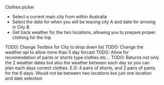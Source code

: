 Clothes picker

- Select a current main city from within Australia
- Select the date for when you will be leaving city A and date for arriving in City B
- Get back weather for the two locations, allowing you to prepare proper clothing for the trip

TODO: Change Textbox for City to drop down list
TODO: Change the weather api to allow more than 5 day forcast
TODO: Allow for recomendation of pants or shorts type clothes etc...
TODO: Returns not only the 2 weather dates but also the weather between each day so you can plan each days correct clothes. E.G: 4 pairs of shorts, and 2 pairs of pants for the 6 days. Would not be between two locations but just one location and date selection
